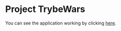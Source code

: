 # Project TrybeWars

You can see the application working by clicking [here](https://alexandrexpjr.github.io/trybewars/).
